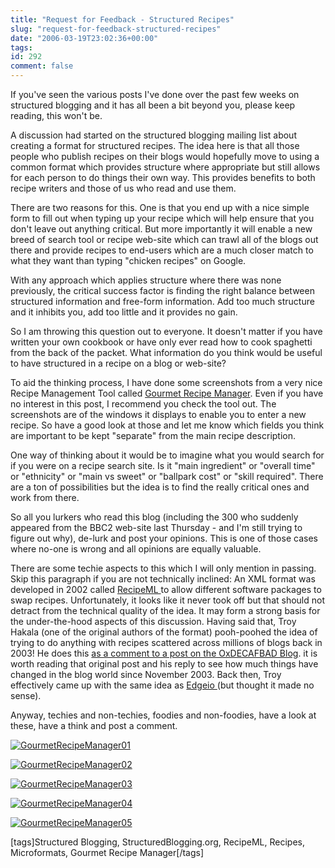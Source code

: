 ```yaml
---
title: "Request for Feedback - Structured Recipes"
slug: "request-for-feedback-structured-recipes"
date: "2006-03-19T23:02:36+00:00"
tags:
id: 292
comment: false
---
```


If you've seen the various posts I've done over the past few weeks on structured blogging and it has all been a bit beyond you, please keep reading, this won't be.

A discussion had started on the structured blogging mailing list about creating a format for structured recipes. The idea here is that all those people who publish recipes on their blogs would hopefully move to using a common format which provides structure where appropriate but still allows for each person to do things their own way. This provides benefits to both recipe writers and those of us who read and use them.

There are two reasons for this. One is that you end up with a nice simple form to fill out when typing up your recipe which will help ensure that you don't leave out anything critical. But more importantly it will enable a new breed of search tool or recipe web-site which can trawl all of the blogs out there and provide recipes to end-users which are a much closer match to what they want than typing "chicken recipes" on Google.

With any approach which applies structure where there was none previously, the critical success factor is finding the right balance between structured information and free-form information. Add too much structure and it inhibits you, add too little and it provides no gain.

So I am throwing this question out to everyone. It doesn't matter if you have written your own cookbook or have only ever read how to cook spaghetti from the back of the packet. What information do you think would be useful to have structured in a recipe on a blog or web-site?

To aid the thinking process, I have done some screenshots from a very nice Recipe Management Tool called [Gourmet Recipe Manager](http://grecipe-manager.sourceforge.net/). Even if you have no interest in this post, I recommend you check the tool out. The screenshots are of the windows it displays to enable you to enter a new recipe. So have a good look at those and let me know which fields you think are important to be kept "separate" from the main recipe description.

One way of thinking about it would be to imagine what you would search for if you were on a recipe search site. Is it "main ingredient" or "overall time" or "ethnicity" or "main vs sweet" or "ballpark cost" or "skill required". There are a ton of possibilities but the idea is to find the really critical ones and work from there.

So all you lurkers who read this blog (including the 300 who suddenly appeared from the BBC2 web-site last Thursday - and I'm still trying to figure out why), de-lurk and post your opinions. This is one of those cases where no-one is wrong and all opinions are equally valuable.

There are some techie aspects to this which I will only mention in passing. Skip this paragraph if you are not technically inclined: An XML format was developed in 2002 called [RecipeML ](http://www.formatdata.com/recipeml/spec/recipeml-spec.html)to allow different software packages to swap recipes. Unfortunately, it looks like it never took off but that should not detract from the technical quality of the idea. It may form a strong basis for the under-the-hood aspects of this discussion. Having said that, Troy Hakala (one of the original authors of the format) pooh-poohed the idea of trying to do anything with recipes scattered across millions of blogs back in 2003! He does this [as a comment to a post on the OxDECAFBAD Blog](http://decafbad.com/blog/2003/11/14/the-recipe-web). it is worth reading that original post and his reply to see how much things have changed in the blog world since November 2003\. Back then, Troy effectively came up with the same idea as [Edgeio ](http://www.edgeio.com/)(but thought it made no sense).

Anyway, techies and non-techies, foodies and non-foodies, have a look at these, have a think and post a comment.

[![GourmetRecipeManager01](http://static.flickr.com/47/114905703_1c714ca942.jpg)](http://www.flickr.com/photos/bandon1/114905703/ "Photo Sharing")

[![GourmetRecipeManager02](http://static.flickr.com/45/114905686_d4f104582d.jpg)](http://www.flickr.com/photos/bandon1/114905686/ "Photo Sharing")

[![GourmetRecipeManager03](http://static.flickr.com/55/114905722_79f61f1942.jpg)](http://www.flickr.com/photos/bandon1/114905722/ "Photo Sharing")

[![GourmetRecipeManager04](http://static.flickr.com/42/114905736_0734c6b53a.jpg)](http://www.flickr.com/photos/bandon1/114905736/ "Photo Sharing")

[![GourmetRecipeManager05](http://static.flickr.com/55/114905761_1998643979.jpg)](http://www.flickr.com/photos/bandon1/114905761/ "Photo Sharing")

[tags]Structured Blogging, StructuredBlogging.org, RecipeML, Recipes, Microformats, Gourmet Recipe Manager[/tags]
